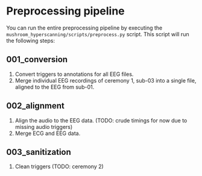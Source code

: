 # Preprocessing pipeline
You can run the entire preprocessing pipeline by executing the `mushroom_hyperscanning/scripts/preprocess.py` script. This script will run the following steps:

<!-- DERIVATIVE_STEPS_AUTOGENERATE_START -->

## 001_conversion
1. Convert triggers to annotations for all EEG files.
2. Merge individual EEG recordings of ceremony 1, sub-03 into a single file, aligned to the EEG from sub-01.
## 002_alignment
1. Align the audio to the EEG data. (TODO: crude timings for now due to missing audio triggers)
2. Merge ECG and EEG data.
## 003_sanitization
1. Clean triggers (TODO: ceremony 2)

<!-- DERIVATIVE_STEPS_AUTOGENERATE_END -->